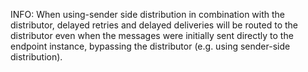 INFO: When using-sender side distribution in combination with the distributor, delayed retries and delayed deliveries will be routed to the distributor even when the messages were initially sent directly to the endpoint instance, bypassing the distributor (e.g. using sender-side distribution).
